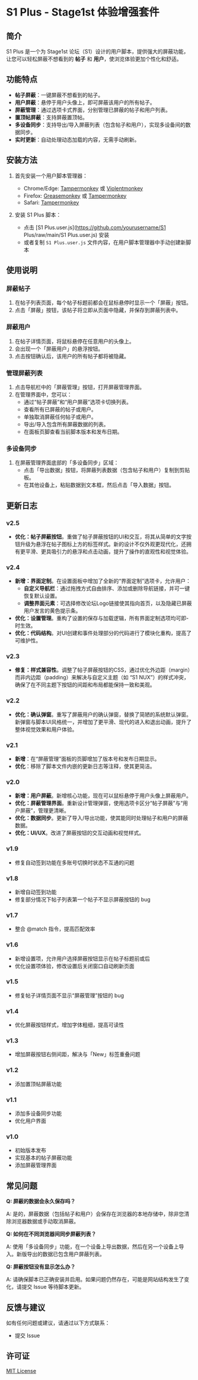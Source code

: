# S1 Plus - Stage1st 体验增强套件

## 简介

S1 Plus 是一个为 Stage1st 论坛（S1）设计的用户脚本，提供强大的屏蔽功能，让您可以轻松屏蔽不想看到的 **帖子** 和 **用户**，使浏览体验更加个性化和舒适。

## 功能特点

- **帖子屏蔽**：一键屏蔽不想看到的帖子。
- **用户屏蔽**：悬停于用户头像上，即可屏蔽该用户的所有帖子。
- **屏蔽管理**：通过选项卡式界面，分别管理已屏蔽的帖子和用户列表。
- **置顶帖屏蔽**：支持屏蔽置顶帖。
- **多设备同步**：支持导出/导入屏蔽列表（包含帖子和用户），实现多设备间的数据同步。
- **实时更新**：自动处理动态加载的内容，无需手动刷新。

## 安装方法

1. 首先安装一个用户脚本管理器：
   - Chrome/Edge: [Tampermonkey](https://www.tampermonkey.net/) 或 [Violentmonkey](https://violentmonkey.github.io/)
   - Firefox: [Greasemonkey](https://addons.mozilla.org/en-US/firefox/addon/greasemonkey/) 或 [Tampermonkey](https://www.tampermonkey.net/)
   - Safari: [Tampermonkey](https://www.tampermonkey.net/)

2. 安装 S1 Plus 脚本：
   - 点击 [S1 Plus.user.js](https://github.com/yourusername/S1 Plus/raw/main/S1 Plus.user.js) 安装
   - 或者复制 `S1 Plus.user.js` 文件内容，在用户脚本管理器中手动创建新脚本

## 使用说明

### 屏蔽帖子

1. 在帖子列表页面，每个帖子标题前都会在鼠标悬停时显示一个「屏蔽」按钮。
2. 点击「屏蔽」按钮，该帖子将立即从页面中隐藏，并保存到屏蔽列表中。

### 屏蔽用户

1. 在帖子详情页面，将鼠标悬停在任意用户的头像上。
2. 会出现一个「屏蔽用户」的悬浮按钮。
3. 点击按钮确认后，该用户的所有帖子都将被隐藏。

### 管理屏蔽列表

1. 点击导航栏中的「屏蔽管理」按钮，打开屏蔽管理界面。
2. 在管理界面中，您可以：
   - 通过“帖子屏蔽”和“用户屏蔽”选项卡切换列表。
   - 查看所有已屏蔽的帖子或用户。
   - 单独取消屏蔽任何帖子或用户。
   - 导出/导入包含所有屏蔽数据的列表。
   - 在面板页脚查看当前脚本版本和发布日期。

### 多设备同步

1. 在屏蔽管理界面底部的「多设备同步」区域：
   - 点击「导出数据」按钮，将屏蔽列表数据（包含帖子和用户）复制到剪贴板。
   - 在其他设备上，粘贴数据到文本框，然后点击「导入数据」按钮。

## 更新日志

### v2.5
- **优化：帖子屏蔽按钮**。重做了帖子屏蔽按钮的UI和交互，将其从简单的文字按钮升级为悬浮在帖子图标上方的标签样式。新的设计不仅外观更现代化，还拥有更平滑、更具吸引力的悬浮和点击动画，提升了操作的直观性和视觉体验。

### v2.4
- **新增：界面定制**。在设置面板中增加了全新的“界面定制”选项卡，允许用户：
    - **自定义导航栏**：通过拖拽方式自由排序、添加或删除导航链接，并可一键恢复默认设置。
    - **调整界面元素**：可选择修改论坛Logo链接使其指向首页，以及隐藏已屏蔽用户发言的黄色提示条。
- **优化：设置管理**。重构了设置的保存与加载逻辑，所有界面定制选项均可即-时生效。
- **优化：代码结构**。对UI创建和事件处理部分的代码进行了模块化重构，提高了可维护性。

### v2.3
- **修复：样式兼容性**。调整了帖子屏蔽按钮的CSS，通过优化外边距（margin）而非内边距（padding）来解决与自定义主题（如 “S1 NUX”）的样式冲突，确保了在不同主题下按钮的间距和布局都能保持一致和美观。

### v2.2
- **优化：确认弹窗**。重写了屏蔽用户的确认弹窗，替换了简陋的系统默认弹窗。新弹窗与脚本UI风格统一，并增加了更平滑、现代的进入和退出动画，提升了整体视觉效果和用户体验。

### v2.1
- **新增**：在“屏蔽管理”面板的页脚增加了版本号和发布日期显示。
- **优化**：移除了脚本文件内嵌的更新日志等注释，使其更简洁。

### v2.0
- **新增：用户屏蔽**。新增核心功能，现在可以鼠标悬停于用户头像上屏蔽用户。
- **优化：屏蔽管理界面**。重新设计管理弹窗，使用选项卡区分“帖子屏蔽”与“用户屏蔽”，管理更清晰。
- **优化：数据同步**。更新了导入/导出功能，使其能同时处理帖子和用户的屏蔽数据。
- **优化：UI/UX**。改进了屏蔽按钮的交互动画和视觉样式。

### v1.9
- 修复自动签到功能在多账号切换时状态不互通的问题

### v1.8
- 新增自动签到功能
- 修复部分情况下帖子列表第一个帖子不显示屏蔽按钮的 bug

### v1.7
- 整合 @match 指令，提高匹配效率

### v1.6
- 新增设置项，允许用户选择屏蔽按钮显示在帖子标题前或后
- 优化设置项体验，修改设置后关闭窗口自动刷新页面

### v1.5
- 修复帖子详情页面不显示“屏蔽管理”按钮的 bug

### v1.4
- 优化屏蔽按钮样式，增加字体粗细，提高可读性

### v1.3
- 增加屏蔽按钮右侧间距，解决与「New」标签重叠问题

### v1.2
- 添加置顶帖屏蔽功能

### v1.1
- 添加多设备同步功能
- 优化用户界面

### v1.0
- 初始版本发布
- 实现基本的帖子屏蔽功能
- 添加屏蔽管理界面

## 常见问题

**Q: 屏蔽的数据会永久保存吗？**

A: 是的，屏蔽数据（包括帖子和用户）会保存在浏览器的本地存储中，除非您清除浏览器数据或手动取消屏蔽。

**Q: 如何在不同浏览器间同步屏蔽列表？**

A: 使用「多设备同步」功能，在一个设备上导出数据，然后在另一个设备上导入。新版导出的数据已包含用户屏蔽列表。

**Q: 屏蔽按钮没有显示怎么办？**

A: 请确保脚本已正确安装并启用。如果问题仍然存在，可能是网站结构发生了变化，请提交 Issue 等待脚本更新。

## 反馈与建议

如有任何问题或建议，请通过以下方式联系：

- 提交 Issue

## 许可证

[MIT License](LICENSE)